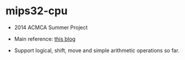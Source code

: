 # mips32-cpu
- 2014 ACMCA Summer Project
- Main reference: [this blog](http://blog.csdn.net/leishangwen/article/category/5723475)

- Support logical, shift, move and simple arithmetic operations so far.
